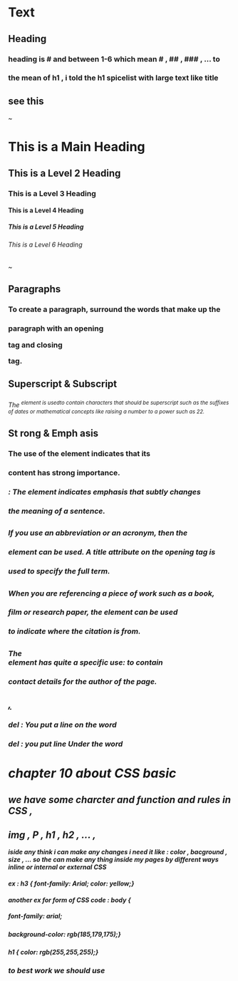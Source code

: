 # Text
## Heading 
### heading is # and between 1-6 which mean # , ## , ### , ... to ######
### the mean of h1 , i told the h1 spicelist with large text like title
## see this 
~
<h1>This is a Main Heading</h1>
<h2>This is a Level 2 Heading</h2>
<h3>This is a Level 3 Heading</h3>
<h4>This is a Level 4 Heading</h4>
<h5>This is a Level 5 Heading</h5>
<h6>This is a Level 6 Heading</h6>
~

## Paragraphs
### To create a paragraph, surround the words that make up the
### paragraph with an opening <p> tag and closing </p> tag.

## Superscript & Subscript
### <sup></sup>
*The <sup> element is usedto contain characters that should be superscript such as the suffixes of dates or mathematical  concepts like raising a number to a power such as 22.*

## St rong & Emph asis
### <strong> The use of the <strong> element indicates that its
### content has strong importance.
### <em> : The <em> element indicates emphasis that subtly changes
### the meaning of a sentence.

## <abbr>
### If you use an abbreviation or an acronym, then the <abbr>
### element can be used. A title attribute on the opening tag is
### used to specify the full term.

## <cite>
### When you are referencing a piece of work such as a book,
### film or research paper, the <cite> element can be used
### to indicate where the citation is from.

## <address>
### The <address> element has quite a specific use: to contain
### contact details for the author of the page.

## <ins> , <del>
### del : You put a line on the word 
### del : you put line Under the word

# chapter 10 about CSS basic
## we have some charcter and function and rules in CSS , 
## img , P , h1 , h2 , ... , 
*iside any think i can make any changes i need it like : color , bacground , size , ... so the can make any thing inside my pages by different ways inline or internal or external CSS*
#### ex : h3 { font-family: Arial; color: yellow;}
#### another ex for form of CSS code  : body {
##### font-family: arial;
##### background-color: rgb(185,179,175);}
##### h1 { color: rgb(255,255,255);}

### to best work we should use <style>



## some point important about css
1. CSS treats each HTML e XX lement as if it appears inside its own box and uses rules to indicate how that element should look.
2. Rules are made up of selectors
3. Different types of selectors allow you to target your rules at different elements
4. CSS rules usually appear in a separate document, although they may appear within an HTML page

# basic JS
## JS used to add some information , statment , any think need it outside pages to input information , to ask user about info needit , all this do in JS , and now basic 
*small ex*
~
var today= new Date{);
var hourNow = today.getHours{) ;
var greeting;
if (hourNow > 18) {
greeting= 'Good evening';
else if (hourNow > 12) {
greeting= 'Good afternoon';
else if (hourNow > O) {
greeting 'Good morning';
else {
greeting 'Welcome';
document.write(greeting) ;
~
## i can commitcomments by // or /* and close it by */
### WHAT IS A VARIABLE?
#### A script will have to temporarily store the bits of information it needs to do its job. It can store this data in variables.

### type 
* NUMERIC DATA TYPE : 0.75
* STRING DATA TYPE : 'H.1 ' Ivy! 1
* BOOLEAN DATA TYPE : true
## rules for naming variable :  many roles have is , but you can see it on book at page number 69 
## arrays 
*ex: var colors; colors ['white', 'black', ' custom ']; var el document.getElementByld('col ors'); el . textContent = col ors[O];*

## ARITHMETIC OPERATORS :  see table in page 76 is a small and easy 

# switch statments
## A switch statement starts with a variable called the switch value. Each case indicates a possible value for this variable and the code that should run if the variable matches that value

### ex 
~ 
switch (level) {
case 'O ne ':
title= 'Level 1 ' ;
break;
case 'Two':
tit 1 e = ' Level 2 ' ;
break;
case ' Three' :
title = 'Level 3' ;
break ;
default :
title= 'Test';
break;
}
~
* the have different between if else and switch 
### IF ... ELSE
* There is no need to provide an el se option. (You can just use an if statement.)
* With a series of if statements, they are all checked even if a match has been found (so it performs more slowly than switch).
### SWITCH
* You have a default option that is run if none of the cases match.
* If a match is found, that code is run; then the break statement stops the rest of the switch statement running (providing better performance than multiple if statements).
### EX 
~
var msg;
var level = 2;
II Message
11 Level
c04/js/switch-statement .js
/I Determine message based on level
switch (level) {
case 1:
msg = 'Good luck on the first test ' ;
break;
case 2:
msg = 'Second of three - keep going!';
break;
case 3:
msg = ' Final round, almost there!';
break;
default :
msg = 'Good l uck!';
break;
var el = document.getEl ementByld('answer ' );
el .textContent = msg;
~
#### the end ,, its along time to read all :)
